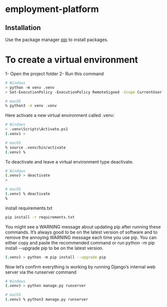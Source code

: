 # employment-platform

## Installation

Use the package manager [pip](https://pip.pypa.io/en/stable/) to install packages.

# To create a virtual environment
1- Open the project folder 
2- Run this command
```bash
# Windows
> python -m venv .venv
> Set-ExecutionPolicy -ExecutionPolicy RemoteSigned -Scope CurrentUser

# macOS
% python3 -m venv .venv
```
Here activate a new virtual environment called .venv:
```bash
# Windows
> .venv\Scripts\Activate.ps1
(.venv) >

# macOS
% source .venv/bin/activate
(.venv) %
```
To deactivate and leave a virtual environment type deactivate.
```bash
# Windows
(.venv) > deactivate
>

# macOS
(.venv) % deactivate
%
```

install requirements.txt
```bash
pip install -r requirements.txt
```

You might see a WARNING message about updating pip after running these commands. It’s always good to be on the latest version of software and to remove the annoying WARNING message each time you use pip. You can either copy and paste the recommended command or run python -m pip install --upgrade pip to be on the latest version.
```bash
(.venv) > python -m pip install --upgrade pip
```

Now let’s confirm everything is working by running Django’s internal web server via the runserver command

```bash
# Windows
(.venv) > python manage.py runserver

# macOS
(.venv) % python3 manage.py runserver
```